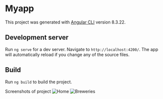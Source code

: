 # Myapp

This project was generated with [Angular CLI](https://github.com/angular/angular-cli) version 8.3.22.

## Development server

Run `ng serve` for a dev server. Navigate to `http://localhost:4200/`. The app will automatically reload if you change any of the source files.

## Build

Run `ng build` to build the project.

Screenshots of project
![Home](https://user-images.githubusercontent.com/10641441/193903148-f22d088e-696b-424b-897a-514872dec6b7.JPG)
![Breweries](https://user-images.githubusercontent.com/10641441/193903173-83d60a75-1791-4929-b468-0674e65ca483.JPG)
